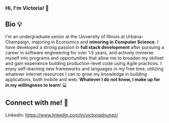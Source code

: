 ### Hi, I'm Victoria! 👋

## Bio :bulb:
I'm an undergraduate senior at the University of Illinois at Urbana-Champaign, majoring in Economics and **minoring in Computer Science**. I have developed a strong passion in **full stack development** after pursuing a career in software engineering for over 1.5 years, and actively immerse myself into programs and opportunities that allow me to broaden my skillset and gain experience building production-level code using Agile practices. I enjoy self-learning new frameworks and languages in my free time, utilizing whatever internet resources I can to grow my knowledge in building applications, both mobile and web. **Whatever I do not know, I make up for in my willingness to learn**! :computer:

## Connect with me! :dizzy:

Linkedin: https://www.linkedin.com/in/victoriadnunez/


<!--
**vnunez7/vnunez7** is a ✨ _special_ ✨ repository because its `README.md` (this file) appears on your GitHub profile.

Here are some ideas to get you started:

- 🔭 I’m currently working on ... 
- 🌱 I’m currently learning ...
- 👯 I’m looking to collaborate on ...
- 🤔 I’m looking for help with ...
- 💬 Ask me about ...
- 📫 How to reach me: ...
- 😄 Pronouns: ...
- ⚡ Fun fact: ...
-->
